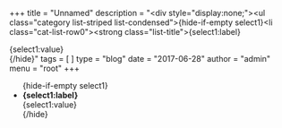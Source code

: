+++
title = "Unnamed"
description = "<div style=\"display:none;\"><!--(cbArticleId:118)--></div><ul class=\"category list-striped list-condensed\">{hide-if-empty select1}<li class=\"cat-list-row0\"><strong class=\"list-title\">{select1:label}</strong><div>{select1:value}</div></li>{/hide}</ul>"
tags = [  ]
type = "blog"
date = "2017-06-28"
author =  "admin"
menu = "root"
+++
<div style='display:none;'><!--(cbArticleId:118)--></div><ul class="category list-striped list-condensed">{hide-if-empty select1}
<li class="cat-list-row0"><strong class="list-title">{select1:label}</strong>
<div>{select1:value}</div>
</li>
{/hide}</ul>
